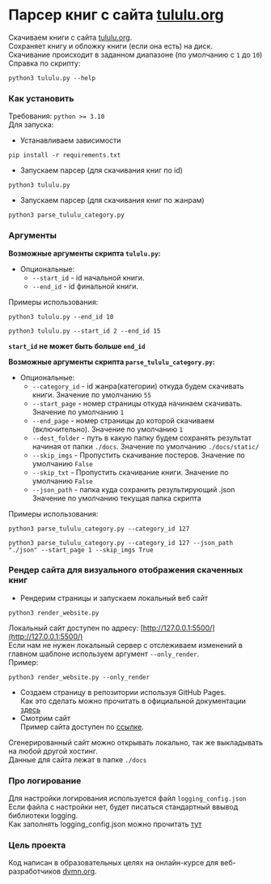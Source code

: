 # Парсер книг с сайта  [tululu.org](https://tululu.org/)

Скачиваем книги с сайта [tululu.org](https://tululu.org/).  
Сохраняет книгу и обложку книги (если она есть) на диск.  
Скачивание происходит в заданном диапазоне (по умолчанию с `1` до `10`)  
Справка по скрипту:
```shell
python3 tululu.py --help
```

### Как установить

Требования: `python >= 3.10`   
Для запуска:
- Устанавливаем зависимости
```shell
pip install -r requirements.txt
```
- Запускаем парсер (для скачивания книг по id)
```shell
python3 tululu.py
```

- Запускаем парсер (для скачивания книг по жанрам)
```shell
python3 parse_tululu_category.py
```

### Аргументы
**Возможные аргументы скрипта `tululu.py`:**

- Опциональные:
  - `--start_id` - id начальной книги.
  - `--end_id` - id финальной книги.

Примеры использования:  
```shell
python3 tululu.py --end_id 10
```
```shell
python3 tululu.py --start_id 2 --end_id 15
```

**`start_id` не может быть больше `end_id`**

**Возможные аргументы скрипта `parse_tululu_category.py`:**

- Опциональные:
  - `--category_id` - id жанра(категории) откуда будем скачивать книги. Значение по умолчанию `55`
  - `--start_page` - номер страницы откуда начинаем скачивать. Значение по умолчанию `1`
  - `--end_page` - номер страницы до которой скачиваем (включительно). Значение по умолчанию `1`
  - `--dest_folder` - путь в какую папку будем сохранять результат начиная от папки `./docs`. Значение по умолчанию `./docs/static/`
  - `--skip_imgs` - Пропустить скачивание постеров. Значение по умолчанию `False`
  - `--skip_txt` - Пропустить скачивание книги. Значение по умолчанию `False`
  - `--json_path` - папка куда сохранить результирующий .json Значение по умолчанию текущая папка скрипта


Примеры использования:  
```shell
python3 parse_tululu_category.py --category_id 127
```
```shell
python3 parse_tululu_category.py --category_id 127 --json_path "./json" --start_page 1 --skip_imgs True
```

### Рендер сайта для визуального отображения скаченных книг

- Рендерим страницы и запускаем локальный веб сайт
```shell
python3 render_website.py
```
Локальный сайт доступен по адресу: [http://127.0.0.1:5500/](http://127.0.0.1:5500/)  
Если нам не нужен локальный сервер с отслеживаем изменений в главном шаблоне используем аргумент `--only_render`.  
Пример:
```shell
python3 render_website.py --only_render
```
- Создаем страницу в репозитории используя GitHub Pages.  
Как это сделать можно прочитать в официальной документации [здесь](https://docs.github.com/ru/pages)
- Смотрим сайт  
Пример сайта доступен по [ссылке](https://stranix.github.io/parser_library/pages/index1.html).

Сгенерированный сайт можно открывать локально, так же выкладывать на любой другой хостинг.  
Данные для сайта лежат в папке `./docs`

### Про логирование
Для настройки логирования используется файл `logging_config.json`  
Если файла с настройки нет, будет писаться стандартный ввывод библиотеки logging.  
Как заполнять logging_config.json можно прочитать [тут](https://docs-python.ru/standart-library/paket-logging-python/funktsija-dictconfig-modulja-logging-config/)

### Цель проекта

Код написан в образовательных целях на онлайн-курсе для веб-разработчиков [dvmn.org](https://dvmn.org/).
